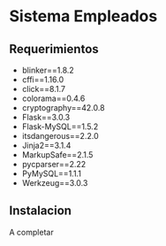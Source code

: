 # Sistema Empleados

## Requerimientos 

- blinker==1.8.2
- cffi==1.16.0
- click==8.1.7
- colorama==0.4.6
- cryptography==42.0.8
- Flask==3.0.3
- Flask-MySQL==1.5.2
- itsdangerous==2.2.0
- Jinja2==3.1.4
- MarkupSafe==2.1.5
- pycparser==2.22
- PyMySQL==1.1.1
- Werkzeug==3.0.3

## Instalacion
A completar
